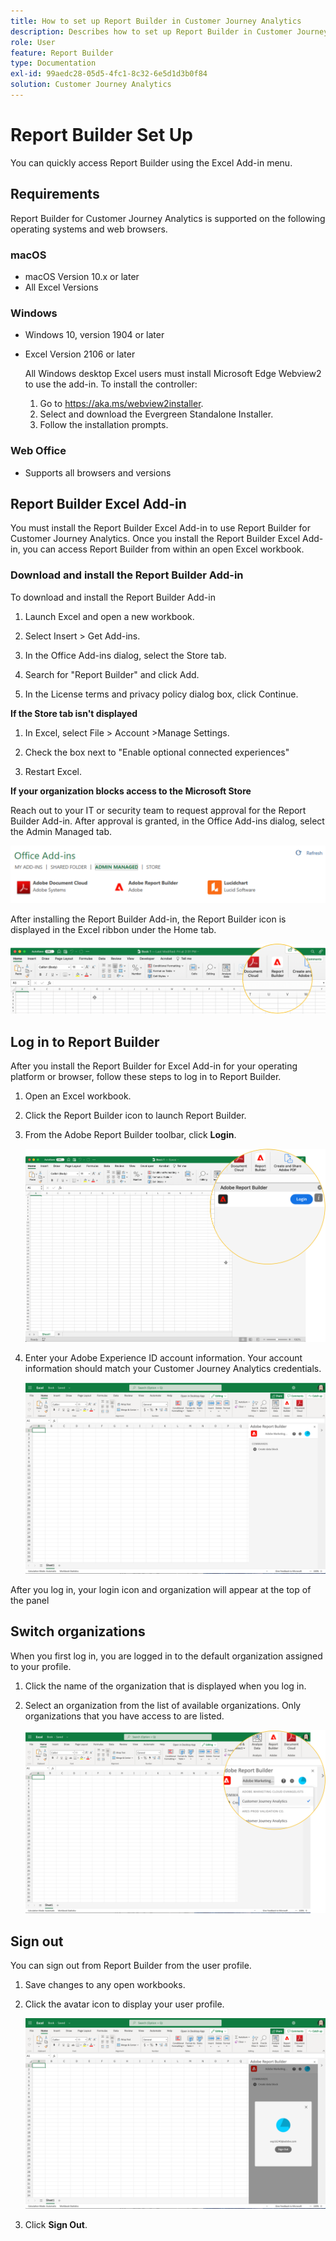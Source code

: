 ```yaml
---
title: How to set up Report Builder in Customer Journey Analytics
description: Describes how to set up Report Builder in Customer Journey Analytics
role: User
feature: Report Builder
type: Documentation
exl-id: 99aedc28-05d5-4fc1-8c32-6e5d1d3b0f84
solution: Customer Journey Analytics
---
```

# Report Builder Set Up

You can quickly access Report Builder using the Excel Add-in menu.

## Requirements

Report Builder for Customer Journey Analytics is supported on the following operating systems and web browsers.

### macOS

- macOS Version 10.x or later
- All Excel Versions

### Windows

- Windows 10, version 1904 or later
- Excel Version 2106 or later

  All Windows desktop Excel users must install Microsoft Edge Webview2 to use the add-in. To install the controller:

  1. Go to <https://aka.ms/webview2installer>.
  1. Select and download the Evergreen Standalone Installer.
  1. Follow the installation prompts.

### Web Office

- Supports all browsers and versions


## Report Builder Excel Add-in

You must install the Report Builder Excel Add-in to use Report Builder for Customer Journey Analytics. Once you install the Report Builder Excel Add-in, you can access Report Builder from within an open Excel workbook.

### Download and install the Report Builder Add-in

To download and install the Report Builder Add-in

1. Launch Excel and open a new workbook.

1. Select Insert > Get Add-ins.

1. In the Office Add-ins dialog, select the Store tab.

1. Search for "Report Builder" and click Add.

1. In the License terms and privacy policy dialog box, click Continue.

**If the Store tab isn't displayed**

1. In Excel, select File > Account >Manage Settings.

1. Check the box next to "Enable optional connected experiences"

1. Restart Excel.

**If your organization blocks access to the Microsoft Store**

Reach out to your IT or security team to request approval for the Report Builder Add-in. After approval is granted, in the Office Add-ins dialog, select the Admin Managed tab.

![The Admin Managed tab in Office Add-ins dialog.](./assets/image1.png)

After installing the Report Builder Add-in, the Report Builder icon is displayed in the Excel ribbon under the Home tab.

![The Report Builder icon in Excel](./assets/rb_app_icon.png)

## Log in to Report Builder

After you install the Report Builder for Excel Add-in for your operating platform or browser, follow these steps to log in to Report Builder.

1. Open an Excel workbook.

1. Click the Report Builder icon to launch Report Builder.

1. From the Adobe Report Builder toolbar, click **Login**.

    ![Click the Report Builder login button.](./assets/rb_login.png)

1. Enter your Adobe Experience ID account information. Your account information should match your Customer Journey Analytics credentials.

    ![Your login icon and organization.](./assets/image4.png)

After you log in, your login icon and organization will appear at the top of the panel

## Switch organizations

When you first log in, you are logged in to the default organization assigned to your profile.

1. Click the name of the organization that is displayed when you log in.

1. Select an organization from the list of available organizations. Only organizations that you have access to are listed.

    ![The list of organizations that you can access.](./assets/image5.png)

## Sign out

You can sign out from Report Builder from the user profile.

1. Save changes to any open workbooks.

1. Click the avatar icon to display your user profile.

    ![Your user profile avatar and the Sign Out button.](./assets/image6.png)

1. Click **Sign Out**.
